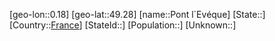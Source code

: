 ﻿---
location: [49.28,0.18]
type: City
tags:
- geo/City


SpocWebEntityId: 33444
isDeleted: false
confidential: public

---
[geo-lon::0.18]
[geo-lat::49.28]
[name::Pont l`Evéque]
[State::]
[Country::[France](geo/Continent/Europe/France.md)]
[StateId::]
[Population::]
[Unknown::]

